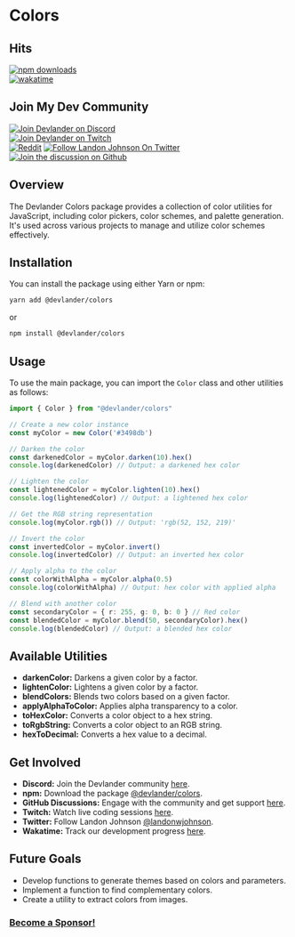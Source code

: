 # Colors


## Hits
[![npm downloads](https://img.shields.io/npm/dm/@devlander/colors.svg)](https://www.npmjs.com/package/@devlander/colors)  
[![wakatime](https://wakatime.com/badge/user/bd50b6c5-e0ca-4937-83b3-ab2d13adbc73/project/02037e5a-4e97-4cd5-872c-df41ad2d6b67.svg)](https://wakatime.com/badge/user/bd50b6c5-e0ca-4937-83b3-ab2d13adbc73/project/02037e5a-4e97-4cd5-872c-df41ad2d6b67)

## Join My Dev Community
[![Join Devlander on Discord](https://img.shields.io/badge/Discord-Devlander-%235865F2)](https://bit.ly/devlander-discord-invite)  
[![Join Devlander on Twitch](https://img.shields.io/twitch/status/devlander)](https://bit.ly/devlander-twitch)  
[![Reddit](https://img.shields.io/badge/Reddit-r%2Fsoftwareengineersutah-orange?logo=reddit)](https://www.reddit.com/r/softwareengineersutah/)
[![Follow Landon Johnson On Twitter](https://img.shields.io/twitter/follow/landonwjohnson.svg?style=social&label=Follow)](https://bit.ly/landonwjohnson-on-twitter)  
[![Join the discussion on Github](https://img.shields.io/badge/Github%20Discussions%20%26%20Support-Chat%20now!-blue)](https://github.com/orgs/Devlander-Software/discussions)  

## Overview

The Devlander Colors package provides a collection of color utilities for JavaScript, including color pickers, color schemes, and palette generation. It's used across various projects to manage and utilize color schemes effectively.

## Installation

You can install the package using either Yarn or npm:

```sh
yarn add @devlander/colors
```

or

```sh
npm install @devlander/colors
```

## Usage

To use the main package, you can import the `Color` class and other utilities as follows:

```typescript
import { Color } from "@devlander/colors"

// Create a new color instance
const myColor = new Color('#3498db')

// Darken the color
const darkenedColor = myColor.darken(10).hex()
console.log(darkenedColor) // Output: a darkened hex color

// Lighten the color
const lightenedColor = myColor.lighten(10).hex()
console.log(lightenedColor) // Output: a lightened hex color

// Get the RGB string representation
console.log(myColor.rgb()) // Output: 'rgb(52, 152, 219)'

// Invert the color
const invertedColor = myColor.invert()
console.log(invertedColor) // Output: an inverted hex color

// Apply alpha to the color
const colorWithAlpha = myColor.alpha(0.5)
console.log(colorWithAlpha) // Output: hex color with applied alpha

// Blend with another color
const secondaryColor = { r: 255, g: 0, b: 0 } // Red color
const blendedColor = myColor.blend(50, secondaryColor).hex()
console.log(blendedColor) // Output: a blended hex color
```

## Available Utilities

- **darkenColor:** Darkens a given color by a factor.
- **lightenColor:** Lightens a given color by a factor.
- **blendColors:** Blends two colors based on a given factor.
- **applyAlphaToColor:** Applies alpha transparency to a color.
- **toHexColor:** Converts a color object to a hex string.
- **toRgbString:** Converts a color object to an RGB string.
- **hexToDecimal:** Converts a hex value to a decimal.

## Get Involved

- **Discord:** Join the Devlander community [here](https://bit.ly/devlander-discord-invite).
- **npm:** Download the package [@devlander/colors](https://www.npmjs.com/package/@devlander/colors).
- **GitHub Discussions:** Engage with the community and get support [here](https://github.com/orgs/Devlander-Software/discussions).
- **Twitch:** Watch live coding sessions [here](https://bit.ly/devlander-twitch).
- **Twitter:** Follow Landon Johnson [@landonwjohnson](https://bit.ly/landonwjohnson-on-twitter).
- **Wakatime:** Track our development progress [here](https://wakatime.com/badge/user/bd50b6c5-e0ca-4937-83b3-ab2d13adbc73/project/02037e5a-4e97-4cd5-872c-df41ad2d6b67).

## Future Goals

- Develop functions to generate themes based on colors and parameters.
- Implement a function to find complementary colors.
- Create a utility to extract colors from images.

### [Become a Sponsor!](https://bit.ly/sponsor-landonjohnson-github/)


